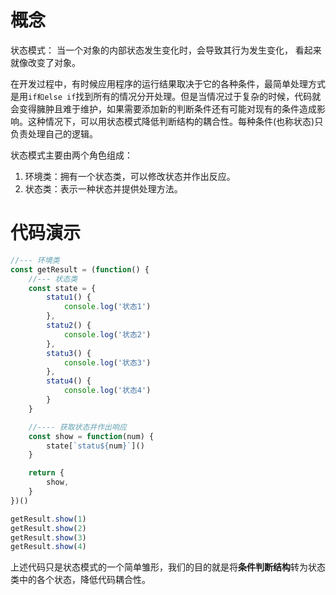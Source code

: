 # 概念
状态模式： 当一个对象的内部状态发生变化时，会导致其行为发生变化， 看起来就像改变了对象。

在开发过程中，有时候应用程序的运行结果取决于它的各种条件，最简单处理方式是用`if和else if`找到所有的情况分开处理。但是当情况过于复杂的时候，代码就会变得臃肿且难于维护，如果需要添加新的判断条件还有可能对现有的条件造成影响。这种情况下，可以用状态模式降低判断结构的耦合性。每种条件(也称状态)只负责处理自己的逻辑。

状态模式主要由两个角色组成：
1. 环境类：拥有一个状态类，可以修改状态并作出反应。
2. 状态类：表示一种状态并提供处理方法。


# 代码演示
```js
//--- 环境类
const getResult = (function() {
    //--- 状态类
    const state = {
        statu1() {
            console.log('状态1')
        },
        statu2() {
            console.log('状态2')
        },
        statu3() {
            console.log('状态3')
        },
        statu4() {
            console.log('状态4')
        }
    }

    //---- 获取状态并作出响应
    const show = function(num) {
        state[`statu${num}`]()
    }

    return {
        show,
    }
})()

getResult.show(1)
getResult.show(2)
getResult.show(3)
getResult.show(4)

```

上述代码只是状态模式的一个简单雏形，我们的目的就是将**条件判断结构**转为状态类中的各个状态，降低代码耦合性。

